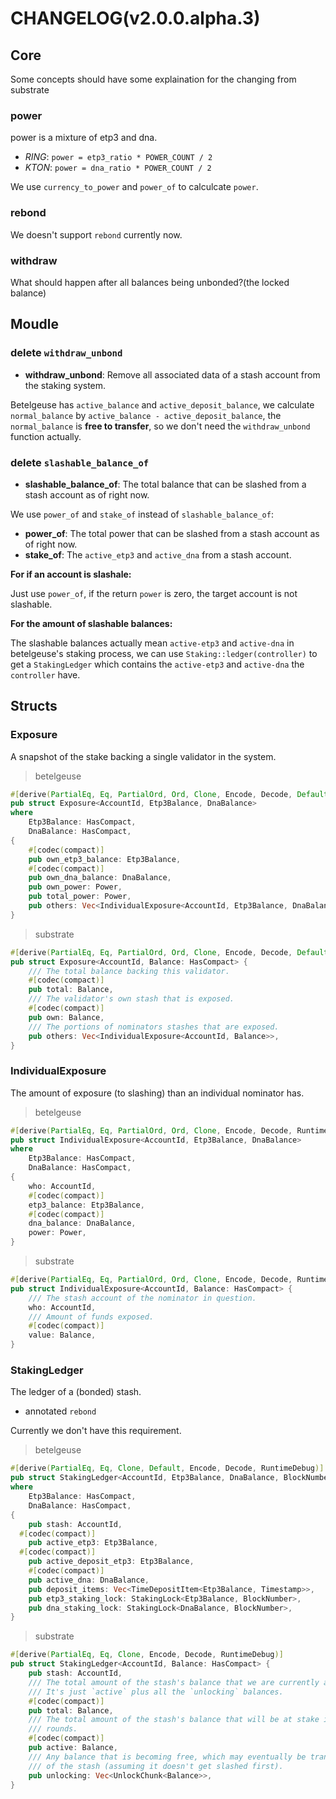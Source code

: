 # CHANGELOG(v2.0.0.alpha.3)

## Core

Some concepts should have some explaination for the changing from substrate

### power

power is a mixture of etp3 and dna.

+ *RING*: `power = etp3_ratio * POWER_COUNT / 2`
+ *KTON*: `power = dna_ratio * POWER_COUNT / 2`

We use `currency_to_power` and `power_of` to calculcate `power`.

### rebond

We doesn't support `rebond` currently now.

### withdraw

What should happen after all balances being unbonded?(the locked balance)


## Moudle
### delete `withdraw_unbond`

+ **withdraw_unbond**: Remove all associated data of a stash account from the staking system.

Betelgeuse has `active_balance` and `active_deposit_balance`, we calculate `normal_balance` by `active_balance - active_deposit_balance`, the `normal_balance` is **free to transfer**, so we don't need the `withdraw_unbond` function actually.

### delete `slashable_balance_of`

+ **slashable_balance_of**: The total balance that can be slashed from a stash account as of right now.

We use `power_of` and `stake_of` instead of `slashable_balance_of`:

+ **power_of**: The total power that can be slashed from a stash account as of right now.
+ **stake_of**: The `active_etp3` and `active_dna` from a stash account.

**For if an account is slashale:**

Just use `power_of`, if the return `power` is zero, the target account is not slashable.

**For the amount of slashable balances:**

The slashable balances actually mean `active-etp3` and `active-dna` in betelgeuse's staking
process, we can use `Staking::ledger(controller)` to get a `StakingLedger` which contains
the `active-etp3` and `active-dna` the `controller` have.

## Structs

### Exposure

A snapshot of the stake backing a single validator in the system.

> betelgeuse

```rust
#[derive(PartialEq, Eq, PartialOrd, Ord, Clone, Encode, Decode, Default, RuntimeDebug)]
pub struct Exposure<AccountId, Etp3Balance, DnaBalance>
where
	Etp3Balance: HasCompact,
	DnaBalance: HasCompact,
{
	#[codec(compact)]
	pub own_etp3_balance: Etp3Balance,
	#[codec(compact)]
	pub own_dna_balance: DnaBalance,
	pub own_power: Power,
	pub total_power: Power,
	pub others: Vec<IndividualExposure<AccountId, Etp3Balance, DnaBalance>>,
}
```

> substrate

```rust
#[derive(PartialEq, Eq, PartialOrd, Ord, Clone, Encode, Decode, Default, RuntimeDebug)]
pub struct Exposure<AccountId, Balance: HasCompact> {
	/// The total balance backing this validator.
	#[codec(compact)]
	pub total: Balance,
	/// The validator's own stash that is exposed.
	#[codec(compact)]
	pub own: Balance,
	/// The portions of nominators stashes that are exposed.
	pub others: Vec<IndividualExposure<AccountId, Balance>>,
}
```

### IndividualExposure

The amount of exposure (to slashing) than an individual nominator has.

> betelgeuse

```rust
#[derive(PartialEq, Eq, PartialOrd, Ord, Clone, Encode, Decode, RuntimeDebug)]
pub struct IndividualExposure<AccountId, Etp3Balance, DnaBalance>
where
	Etp3Balance: HasCompact,
	DnaBalance: HasCompact,
{
	who: AccountId,
	#[codec(compact)]
	etp3_balance: Etp3Balance,
	#[codec(compact)]
	dna_balance: DnaBalance,
	power: Power,
}
```

> substrate
```rust
#[derive(PartialEq, Eq, PartialOrd, Ord, Clone, Encode, Decode, RuntimeDebug)]
pub struct IndividualExposure<AccountId, Balance: HasCompact> {
	/// The stash account of the nominator in question.
	who: AccountId,
	/// Amount of funds exposed.
	#[codec(compact)]
	value: Balance,
}
```


### StakingLedger

The ledger of a (bonded) stash.

+ annotated `rebond`

Currently we don't have this requirement.

> betelgeuse
```rust
#[derive(PartialEq, Eq, Clone, Default, Encode, Decode, RuntimeDebug)]
pub struct StakingLedger<AccountId, Etp3Balance, DnaBalance, BlockNumber, Timestamp>
where
	Etp3Balance: HasCompact,
	DnaBalance: HasCompact,
{
	pub stash: AccountId,
  #[codec(compact)]
	pub active_etp3: Etp3Balance,
  #[codec(compact)]
	pub active_deposit_etp3: Etp3Balance,
	#[codec(compact)]
	pub active_dna: DnaBalance,
	pub deposit_items: Vec<TimeDepositItem<Etp3Balance, Timestamp>>,
	pub etp3_staking_lock: StakingLock<Etp3Balance, BlockNumber>,
	pub dna_staking_lock: StakingLock<DnaBalance, BlockNumber>,
}
```

> substrate

```rust
#[derive(PartialEq, Eq, Clone, Encode, Decode, RuntimeDebug)]
pub struct StakingLedger<AccountId, Balance: HasCompact> {
	pub stash: AccountId,
	/// The total amount of the stash's balance that we are currently accounting for.
	/// It's just `active` plus all the `unlocking` balances.
	#[codec(compact)]
	pub total: Balance,
	/// The total amount of the stash's balance that will be at stake in any forthcoming
	/// rounds.
	#[codec(compact)]
	pub active: Balance,
	/// Any balance that is becoming free, which may eventually be transferred out
	/// of the stash (assuming it doesn't get slashed first).
	pub unlocking: Vec<UnlockChunk<Balance>>,
}
```
